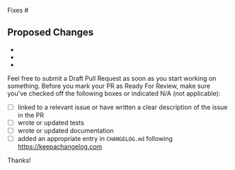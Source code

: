 
Fixes #

## Proposed Changes
  -
  -
  -

Feel free to submit a Draft Pull Request as soon as you start working on something. Before you mark your PR as Ready For Review, make sure you've checked off the following boxes or indicated N/A (not applicable):
- [ ] linked to a relevant issue or have written a clear description of the issue in the PR
- [ ] wrote or updated tests
- [ ] wrote or updated documentation
- [ ] added an appropriate entry in `CHANGELOG.md` following https://keepachangelog.com

Thanks!

